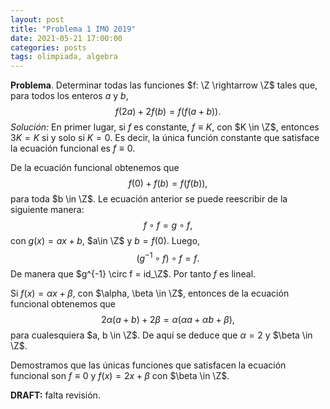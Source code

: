 ```yaml
---
layout: post
title: "Problema 1 IMO 2019"
date: 2021-05-21 17:00:00
categories: posts
tags: olimpiada, algebra
---
```




**Problema**. Determinar todas las funciones $f: \Z \rightarrow \Z$ tales que, para todos los enteros $a$ y $b$,
$$
f(2a) + 2f(b) = f(f(a + b)).
$$
*Solución:* En primer lugar, si $f$ es constante, $f \equiv K$, con $K \in \Z$, entonces $3K = K$ si y solo si $K = 0$. Es decir, la única función constante que satisface la ecuación funcional es $f \equiv 0.$

De la ecuación funcional obtenemos que 
$$
f(0) + f(b) = f(f(b)),
$$
para toda $b \in \Z$. Le ecuación anterior se puede reescribir de la siguiente manera:
$$
f \circ f = g \circ f,
$$
con $g(x) = ax + b$, $a\in \Z$ y $b = f(0)$. Luego, 
$$
(g^{-1} \circ f)  \circ f = f.
$$
De manera que $g^{-1} \circ f = id_\Z$. Por tanto $f$ es lineal.

Si $f(x) = \alpha x + \beta$, con $\alpha, \beta \in \Z$,  entonces de la ecuación funcional obtenemos que 
$$
2 \alpha(a + b) + 2 \beta = \alpha (\alpha a + \alpha b + \beta),
$$
para cualesquiera $a, b \in \Z$. De aquí se deduce que $\alpha = 2$ y $\beta \in \Z$.

Demostramos que las únicas funciones que satisfacen la ecuación funcional son $f \equiv 0$ y $f(x) = 2x + \beta$ con $\beta \in \Z$.

**DRAFT:** falta revisión.
